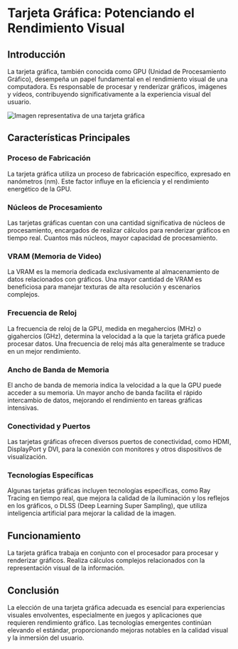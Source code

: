 # Tarjeta Gráfica: Potenciando el Rendimiento Visual

## Introducción

La tarjeta gráfica, también conocida como GPU (Unidad de Procesamiento Gráfico), desempeña un papel fundamental en el rendimiento visual de una computadora. Es responsable de procesar y renderizar gráficos, imágenes y vídeos, contribuyendo significativamente a la experiencia visual del usuario.

![Imagen representativa de una tarjeta gráfica](https://www.coolmod.com/images/product/large/PROD-025812_1.jpg)

## Características Principales

### Proceso de Fabricación

La tarjeta gráfica utiliza un proceso de fabricación específico, expresado en nanómetros (nm). Este factor influye en la eficiencia y el rendimiento energético de la GPU.

### Núcleos de Procesamiento

Las tarjetas gráficas cuentan con una cantidad significativa de núcleos de procesamiento, encargados de realizar cálculos para renderizar gráficos en tiempo real. Cuantos más núcleos, mayor capacidad de procesamiento.

### VRAM (Memoria de Video)

La VRAM es la memoria dedicada exclusivamente al almacenamiento de datos relacionados con gráficos. Una mayor cantidad de VRAM es beneficiosa para manejar texturas de alta resolución y escenarios complejos.

### Frecuencia de Reloj

La frecuencia de reloj de la GPU, medida en megahercios (MHz) o gigahercios (GHz), determina la velocidad a la que la tarjeta gráfica puede procesar datos. Una frecuencia de reloj más alta generalmente se traduce en un mejor rendimiento.

### Ancho de Banda de Memoria

El ancho de banda de memoria indica la velocidad a la que la GPU puede acceder a su memoria. Un mayor ancho de banda facilita el rápido intercambio de datos, mejorando el rendimiento en tareas gráficas intensivas.

### Conectividad y Puertos

Las tarjetas gráficas ofrecen diversos puertos de conectividad, como HDMI, DisplayPort y DVI, para la conexión con monitores y otros dispositivos de visualización.

### Tecnologías Específicas

Algunas tarjetas gráficas incluyen tecnologías específicas, como Ray Tracing en tiempo real, que mejora la calidad de la iluminación y los reflejos en los gráficos, o DLSS (Deep Learning Super Sampling), que utiliza inteligencia artificial para mejorar la calidad de la imagen.

## Funcionamiento

La tarjeta gráfica trabaja en conjunto con el procesador para procesar y renderizar gráficos. Realiza cálculos complejos relacionados con la representación visual de la información.

## Conclusión

La elección de una tarjeta gráfica adecuada es esencial para experiencias visuales envolventes, especialmente en juegos y aplicaciones que requieren rendimiento gráfico. Las tecnologías emergentes continúan elevando el estándar, proporcionando mejoras notables en la calidad visual y la inmersión del usuario.

